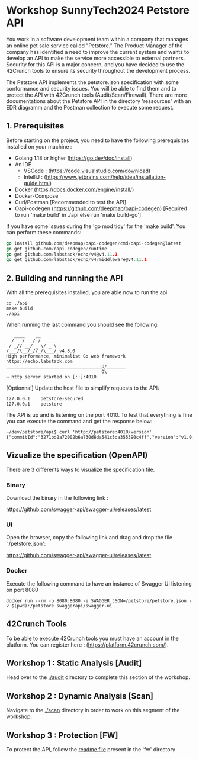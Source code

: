 # Workshop SunnyTech2024 Petstore API

You work in a software development team within a company that manages an online pet sale service called "Petstore." The Product Manager of the company has identified a need to improve the current system and wants to develop an API to make the service more accessible to external partners. Security for this API is a major concern, and you have decided to use the 42Crunch tools to ensure its security throughout the development process.

The Petstore API implements the petstore.json specification with some conformance and security issues. You will be able to find them and to protect the API with 42Crunch tools (Audit/Scan/Firewall). There are more documentations about the Petstore API in the directory 'ressources' with an EDR diagramm and the Postman collection to execute some request.

## 1. Prerequisites

Before starting on the project, you need to have the following prerequisites installed on your machine : 

- Golang 1.18 or higher (https://go.dev/doc/install)
- An IDE
    - VSCode : (https://code.visualstudio.com/download)
    - IntelliJ : (https://www.jetbrains.com/help/idea/installation-guide.html)
- Docker (https://docs.docker.com/engine/install/)
- Docker-Compose
- Curl/Postman [Recommended to test the API]
- Oapi-codegen (https://github.com/deepmap/oapi-codegen) [Required to run 'make build' in ./api else run 'make build-go']

If you have some issues during the 'go mod tidy' for the 'make build'. You can perform these commands:
```Go
go install github.com/deepmap/oapi-codegen/cmd/oapi-codegen@latest
go get github.com/oapi-codegen/runtime
go get github.com/labstack/echo/v4@v4.11.1
go get github.com/labstack/echo/v4/middleware@v4.11.1
```

## 2. Building and running the API

With all the prerequisites installed, you are able now to run the api: 

```
cd ./api
make build
./api
```

When running the last command you should see the following:

```
   ____    __
  / __/___/ /  ___
 / _// __/ _ \/ _ \
/___/\__/_//_/\___/ v4.8.0
High performance, minimalist Go web framework
https://echo.labstack.com
____________________________________O/_______
                                    O\
⇨ http server started on [::]:4010

```

[Optionnal] Update the host file to simplify requests to the API:

```
127.0.0.1    petstore-secured
127.0.0.1    petstore
```

The API is up and is listening on the port 4010. To test that everything is fine you can execute the command and get the response below:

```
~/dev/petstore/api$ curl 'http://petstore:4010/version'
{"commitId":"3271bd2a72002b6a730d6da541c5da355390c4ff","version":"v1.0.0"}
```

## Vizualize the specification (OpenAPI)

There are 3 differents ways to visualize the specification file.

### Binary

Download the binary in the following link :

https://github.com/swagger-api/swagger-ui/releases/latest

### UI

Open the browser, copy the following link and drag and drop the file './petstore.json':

https://github.com/swagger-api/swagger-ui/releases/latest


### Docker

Execute the following command to have an instance of Swagger UI listening on port 8080

```
docker run --rm -p 8080:8080 -e SWAGGER_JSON=/petstore/petstore.json -v $(pwd):/petstore swaggerapi/swagger-ui
```

## 42Crunch Tools

To be able to execute 42Crunch tools you must have an account in the platform. You can register here : (https://platform.42crunch.com/).

## Workshop 1 : Static Analysis [Audit] 

Head over to the [./audit](https://github.com/davidaparicio/devsecops-workshop/blob/main/petstore/audit/README.md) directory to complete this section of the workshop.

## Workshop 2 : Dynamic Analysis [Scan]

Navigate to the [./scan](https://github.com/davidaparicio/devsecops-workshop/blob/main/petstore/scan/README.md) directory in order to work on this segment of the workshop.

## Workshop 3 : Protection [FW]

To protect the API, follow the [readme file](https://github.com/davidaparicio/devsecops-workshop/blob/main/petstore/fw/README.md) present in the 'fw' directory